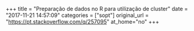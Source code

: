 +++
title = "Preparação de dados no R para utilização de cluster"
date = "2017-11-21 14:57:09"
categories = ["sopt"]
original_url = "https://pt.stackoverflow.com/q/257095"
at_home="no"
+++

